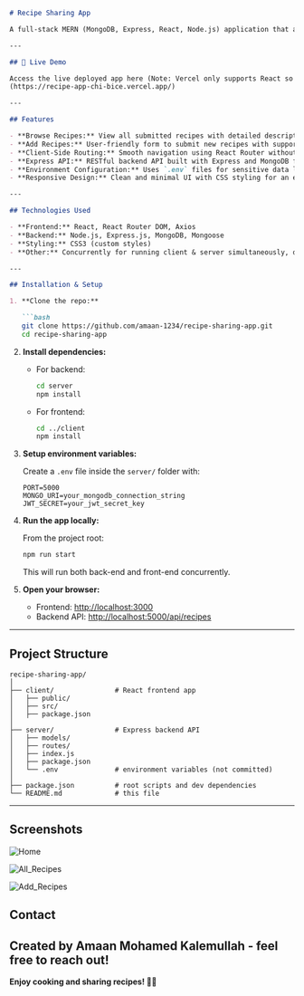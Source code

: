 ````markdown
# Recipe Sharing App

A full-stack MERN (MongoDB, Express, React, Node.js) application that allows users to share, browse, edit, and delete recipes. The app features user-friendly forms with multi-line inputs, rich recipe details (ingredients, steps), and responsive UI with React Router for seamless navigation.

---

## 🚀 Live Demo

Access the live deployed app here (Note: Vercel only supports React so only the frontend of the program is visible. Since Vercel does not support the backend, the recipes will not get added.):  
(https://recipe-app-chi-bice.vercel.app/)

---

## Features

- **Browse Recipes:** View all submitted recipes with detailed descriptions, ingredients, and step-by-step instructions.
- **Add Recipes:** User-friendly form to submit new recipes with support for multi-line ingredients and steps.
- **Client-Side Routing:** Smooth navigation using React Router without page reloads.
- **Express API:** RESTful backend API built with Express and MongoDB for data storage.
- **Environment Configuration:** Uses `.env` files for sensitive data like MongoDB URI and JWT secrets.
- **Responsive Design:** Clean and minimal UI with CSS styling for an enhanced user experience.

---

## Technologies Used

- **Frontend:** React, React Router DOM, Axios
- **Backend:** Node.js, Express.js, MongoDB, Mongoose
- **Styling:** CSS3 (custom styles)
- **Other:** Concurrently for running client & server simultaneously, dotenv for environment variables

---

## Installation & Setup

1. **Clone the repo:**

   ```bash
   git clone https://github.com/amaan-1234/recipe-sharing-app.git
   cd recipe-sharing-app
````

2. **Install dependencies:**

   * For backend:

     ```bash
     cd server
     npm install
     ```

   * For frontend:

     ```bash
     cd ../client
     npm install
     ```

3. **Setup environment variables:**

   Create a `.env` file inside the `server/` folder with:

   ```env
   PORT=5000
   MONGO_URI=your_mongodb_connection_string
   JWT_SECRET=your_jwt_secret_key
   ```

4. **Run the app locally:**

   From the project root:

   ```bash
   npm run start
   ```

   This will run both back-end and front-end concurrently.

5. **Open your browser:**

   * Frontend: [http://localhost:3000](http://localhost:3000)
   * Backend API: [http://localhost:5000/api/recipes](http://localhost:5000/api/)

---

## Project Structure

```
recipe-sharing-app/
│
├── client/               # React frontend app
│   ├── public/
│   ├── src/
│   ├── package.json
│
├── server/               # Express backend API
│   ├── models/
│   ├── routes/
│   ├── index.js
│   ├── package.json
│   └── .env              # environment variables (not committed)
│
├── package.json          # root scripts and dev dependencies
└── README.md             # this file
```

---

## Screenshots
![Home](https://github.com/user-attachments/assets/6fb7193c-cd4a-4a36-b78c-dd603fabbe03)

![All_Recipes](https://github.com/user-attachments/assets/dae0f12c-97bf-4970-8ac5-b6d7ac119d96)

![Add_Recipes](https://github.com/user-attachments/assets/993dcaf0-2e83-424e-88f7-67c4f785d2c5)


## Contact

Created by Amaan Mohamed Kalemullah - feel free to reach out!
---
**Enjoy cooking and sharing recipes! 🍳🍲**
```
